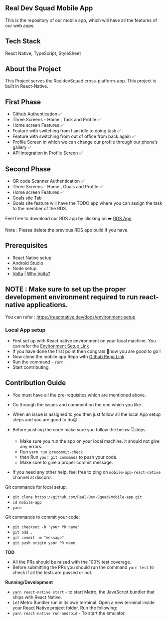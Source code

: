 ## Real Dev Squad Mobile App

This is the repository of our mobile app, which will have all the features of our web apps.

## Tech Stack

React Native, TypeScript, StyleSheet

## About the Project

This Project serves the RealdevSquad cross-platform-app. This project is built in React-Native.

## First Phase

- Github Authentication ✅
- Three Screens - Home , Task and Profile ✅
- Home screen Features ✅
- Feature with switching from I am idle to doing task ✅
- Feature with switching from out of office from back again ✅
- Profile Screen in which we can change our profile through our phone’s gallery ✅
- API integration in Profile Screen ✅

## Second Phase

- QR code Scanner Authentication ✅
- Three Screens - Home , Goals and Profile ✅
- Home screen Features ✅
- Goals site Tab
- Goals site feature will have the TODO app where you can assign the task to the member of the RDS.

Feel free to download our RDS app by clicking on ➡️ [RDS App](https://drive.google.com/file/d/1Y7IVr7HvYU_IYekh0Glt7aYrFiS7z19X/view?usp=sharing)

Note : Please delete the previous RDS app build if you have.


## Prerequisites

- React Native setup
- Android Studio
- Node setup
- [Volta](https://docs.volta.sh/guide/getting-started) | [Why Volta?](https://docs.volta.sh/guide/#why-volta)

## **NOTE** : Make sure to set up the proper development environment required to run react-native applications.

You can refer : https://reactnative.dev/docs/environment-setup

### Local App setup

- First set up with React native environment on your local machine. You can refer the [Environment Setup Link](https://reactnative.dev/docs/environment-setup)
- If you have done the first point then congrats 🎉now you are good to go !
- Now clone the mobile app Repo with [Github Repo Link](https://github.com/Real-Dev-Squad/mobile-app)
- Run the command - `Yarn`.
- Start contributing.

## Contribution Guide

- You must have all the pre-requisites which are mentioned above.
- Go through the issues and comment on the one which you like.
- When an issue is assigned to you then just follow all the local App setup steps and you are good to do😊
- Before pushing the code make sure you follow the below 👇steps

  - Make sure you run the app on your local machine. It should not give any errors.
  - Run `yarn run precommit-check`
  - then Run `your git commands` to push your code.
  - Make sure to give a proper commit message.
 
- If you need any other help, feel free to ping on `mobile-app-react-native` channel at discord.


Git commands for local setup:

- `git clone https://github.com/Real-Dev-Squad/mobile-app.git`
- `cd mobile-app`
- `yarn`

Git commands to commit your code:

- `git checkout -b 'your PR name'` 
- `git add .`
- `git commit -m "message"`
- `git push origin your PR name`

**TDD**

- All the PRs should be raised with the 100% test coverage.
- Before submitting the PRs you should run the command `yarn test` to check if all the tests are passed or not.

**Running/Development**

- `yarn react-native start` - to start Metro, the JavaScript bundler that ships with React Native.
- Let Metro Bundler run in its own terminal. Open a new terminal inside your React Native project folder. Run the following:
- `yarn react-native run-android` - To start the emulator.
